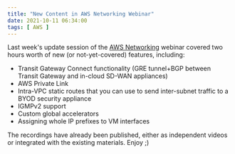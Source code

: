 ```yaml
---
title: "New Content in AWS Networking Webinar"
date: 2021-10-11 06:34:00
tags: [ AWS ]
---
```

Last week's update session of the [AWS Networking](https://www.ipspace.net/Amazon_Web_Services_Networking) webinar covered two hours worth of new (or not-yet-covered) features, including:

* Transit Gateway Connect functionality (GRE tunnel+BGP between Transit Gateway and in-cloud SD-WAN appliances)
* AWS Private Link
* Intra-VPC static routes that you can use to send inter-subnet traffic to a BYOD security appliance
* IGMPv2 support
* Custom global accelerators
* Assigning whole IP prefixes to VM interfaces

The recordings have already been published, either as independent videos or integrated with the existing materials. Enjoy ;)
